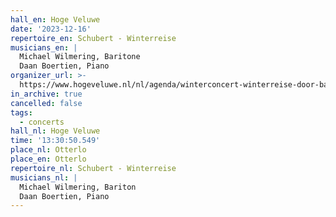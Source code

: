 ```yaml
---
hall_en: Hoge Veluwe
date: '2023-12-16'
repertoire_en: Schubert - Winterreise
musicians_en: |
  Michael Wilmering, Baritone
  Daan Boertien, Piano
organizer_url: >-
  https://www.hogeveluwe.nl/nl/agenda/winterconcert-winterreise-door-bariton-michael-wilmering
in_archive: true
cancelled: false
tags:
  - concerts
hall_nl: Hoge Veluwe
time: '13:30:50.549'
place_nl: Otterlo
place_en: Otterlo
repertoire_nl: Schubert - Winterreise
musicians_nl: |
  Michael Wilmering, Bariton
  Daan Boertien, Piano
---
```


